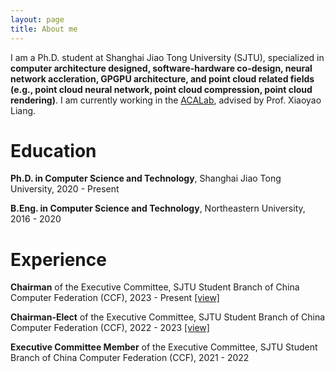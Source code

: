 ```yaml
---
layout: page
title: About me
---
```


I am a Ph.D. student at Shanghai Jiao Tong University (SJTU), specialized in **computer architecture designed, software-hardware co-design, neural network accleration, GPGPU architecture, and point cloud related fields (e.g., point cloud neural network, point cloud compression, point cloud rendering)**. I am currently working in the [ACALab](https://acalab.sjtu.edu.cn/CN/Default.aspx), advised by Prof. Xiaoyao Liang.

# Education

**Ph.D. in Computer Science and Technology**, Shanghai Jiao Tong University, 2020 - Present

**B.Eng. in Computer Science and Technology**, Northeastern University, 2016 - 2020

# Experience

**Chairman** of the Executive Committee, SJTU Student Branch of China Computer Federation (CCF), 2023 - Present [[view]](https://www.ccf.org.cn/Chapters/Student_Chapters/SJTU/hyhdzxdt/2023-12-27/811146.shtml)

**Chairman-Elect** of the Executive Committee, SJTU Student Branch of China Computer Federation (CCF), 2022 - 2023 [[view]](https://www.ccf.org.cn/Chapters/Student_Chapters/SJTU/hyhdzxdt/2022-11-14/777306.shtml)

**Executive Committee Member** of the Executive Committee, SJTU Student Branch of China Computer Federation (CCF), 2021 - 2022